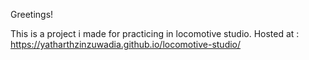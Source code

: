 Greetings!

This is a project i made for practicing in locomotive studio. 
Hosted at : https://yatharthzinzuwadia.github.io/locomotive-studio/
